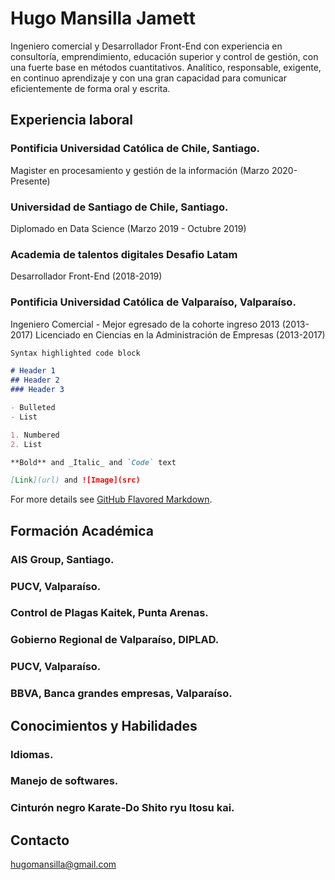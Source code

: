 # Hugo Mansilla Jamett

Ingeniero comercial y Desarrollador Front-End con experiencia en consultoría, emprendimiento, educación superior y control de gestión, con una fuerte base en métodos cuantitativos. Analítico, responsable, exigente, en continuo aprendizaje y con una gran capacidad para comunicar eficientemente de forma oral y escrita. 

## Experiencia laboral

### Pontificia Universidad Católica de Chile, Santiago. 
Magister en procesamiento y gestión de la información (Marzo 2020-Presente)

### Universidad de Santiago de Chile, Santiago. 
Diplomado en Data Science (Marzo 2019 - Octubre 2019)

### Academia de talentos digitales Desafio Latam
Desarrollador Front-End (2018-2019)

### Pontificia Universidad Católica de Valparaíso, Valparaíso. 
Ingeniero Comercial - Mejor egresado de la cohorte ingreso 2013 (2013-2017)
Licenciado en Ciencias en la Administración de Empresas (2013-2017)

```markdown
Syntax highlighted code block

# Header 1
## Header 2
### Header 3

- Bulleted
- List

1. Numbered
2. List

**Bold** and _Italic_ and `Code` text

[Link](url) and ![Image](src)
```

For more details see [GitHub Flavored Markdown](https://guides.github.com/features/mastering-markdown/).

## Formación Académica 

### AIS Group, Santiago.

### PUCV, Valparaíso.

### Control de Plagas Kaitek, Punta Arenas.

### Gobierno Regional de Valparaíso, DIPLAD. 

### PUCV, Valparaíso.

### BBVA, Banca grandes empresas, Valparaíso. 

## Conocimientos y Habilidades

### Idiomas.

### Manejo de softwares.

### Cinturón negro Karate-Do Shito ryu Itosu kai. 

## Contacto
hugomansilla@gmail.com 
